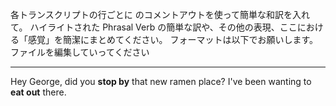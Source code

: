 各トランスクリプトの行ごとに <!-- --> のコメントアウトを使って簡単な和訳を入れて。
ハイライトされた Phrasal Verb の簡単な訳や、その他の表現、ここにおける「感覚」を簡潔にまとめてください。
フォーマットは以下でお願いします。
ファイルを編集していってください

---
Hey George, did you **stop by** that new ramen place? I've been wanting to **eat out** there.

<!-- 
ジョージ、あの新しいラーメン屋に立ち寄った？あそこで食べたかったんだ。

1. **stop by**
- 基本的な訳：立ち寄る、寄る
- byの感覚：
  - 「近くを通る」という基本的な意味から派生
  - 完全に目的地として向かうのではなく、「途中で」「ついでに」という軽い気持ちを表現
  - byは「そばを通る」という空間的な概念を表す前置詞で、この感覚がそのまま「ちょっと寄る」という意味に発展
  - 「完全に停止する(stop)」ではなく、「一時的に」という nuance を byが加えている

2. **eat out**
- 基本的な訳：外食する
- outの感覚：
  - 「家の外で」という意味を表現
  - 「通常の場所（家）から出て」という空間的な移動を示す
  - 「普段の習慣から外れて」という意味合いも含む

-->
